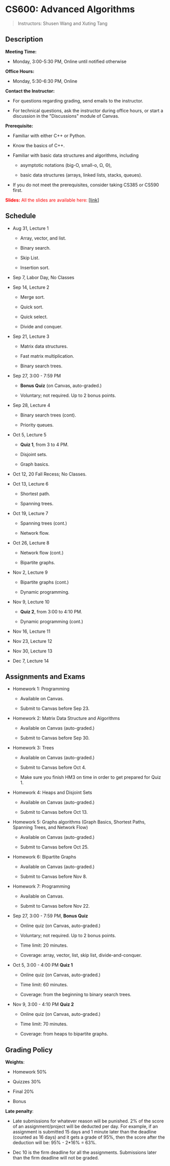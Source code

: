 CS600: Advanced Algorithms
============


> Instructors: Shusen Wang and Xuting Tang


Description
---------

**Meeting Time:**

- Monday, 3:00-5:30 PM, Online until notified otherwise


**Office Hours:**

- Monday, 5:30-6:30 PM, Online



**Contact the Instructor:**

- For questions regarding grading, send emails to the instructor.

- For technical questions, ask the instructor during office hours, or start a discussion in the "Discussions" module of Canvas.


**Prerequisite:**

- Familiar with either C++ or Python. 

- Know the basics of C++.

- Familiar with basic data structures and algorithms, including

    * asymptotic notations (big-O, small-o, Ω, Θ),
    
    * basic data structures (arrays, linked lists, stacks, queues).

- If you do not meet the prerequisites, consider taking CS385 or CS590 first.



<span style="color:red">**Slides:** All the slides are available here:</span> [[link](https://github.com/wangshusen/AdvancedAlgorithms)]


Schedule
---------


- Aug 31, Lecture 1

    * Array, vector, and list.
    
    * Binary search.
    
    * Skip List.

    * Insertion sort.
    
- Sep 7, Labor Day, No Classes


- Sep 14, Lecture 2
    
    * Merge sort.
    
    * Quick sort.
    
    * Quick select.
    
    * Divide and conquer.
       
    
- Sep 21, Lecture 3
    
    * Matrix data structures.
    
    * Fast matrix multiplication.
    
    * Binary search trees.
    
    
- Sep 27, 3:00 - 7:59 PM

	* **Bonus Quiz** (on Canvas, auto-graded.)
	
	* Voluntary; not required. Up to 2 bonus points.
    
    
- Sep 28, Lecture 4
    
    * Binary search trees (cont).
    
    * Priority queues.
    
    
- Oct 5, Lecture 5
    
    * **Quiz 1**, from 3 to 4 PM.
    
    * Disjoint sets.
    
    * Graph basics.
    
    
- Oct 12, 20 Fall Recess; No Classes.
    
    
- Oct 13, Lecture 6
    
    * Shortest path.
    
    * Spanning trees.
    
    
- Oct 19, Lecture 7
    
    * Spanning trees (cont.)
    
    * Network flow.
    
    
- Oct 26, Lecture 8
    
    * Network flow (cont.)
    
    * Bipartite graphs.
    
    
- Nov 2, Lecture 9
    
    * Bipartite graphs (cont.)
    
    * Dynamic programming.
    
    
- Nov 9, Lecture 10
    
    * **Quiz 2**, from 3:00 to 4:10 PM.
    
    * Dynamic programming (cont.)
    
    
- Nov 16, Lecture 11
    
    
- Nov 23, Lecture 12
    
    
- Nov 30, Lecture 13
    
    
- Dec 7, Lecture 14








Assignments and Exams
---------

- Homework 1: Programming

	* Available on Canvas.
	
	* Submit to Canvas before Sep 23.
	
 
- Homework 2: Matrix Data Structure and Algorithms

	* Available on Canvas (auto-graded.)
	
	* Submit to Canvas before Sep 30.
	
 
- Homework 3: Trees

	* Available on Canvas (auto-graded.)
	
	* Submit to Canvas before Oct 4.
	
	* Make sure you finish HM3 on time in order to get prepared for Quiz 1.
	
 
- Homework 4: Heaps and Disjoint Sets

	* Available on Canvas (auto-graded.)
	
	* Submit to Canvas before Oct 13.
	
 
- Homework 5: Graphs algorithms (Graph Basics, Shortest Paths, Spanning Trees, and Network Flow)

	* Available on Canvas (auto-graded.)
	
	* Submit to Canvas before Oct 25.
	
 
- Homework 6: Bipartite Graphs

	* Available on Canvas (auto-graded.)
	
	* Submit to Canvas before Nov 8.
	
 
- Homework 7: Programming

	* Available on Canvas.
	
	* Submit to Canvas before Nov 22.
	

- Sep 27, 3:00 - 7:59 PM, **Bonus Quiz**

	* Online quiz (on Canvas, auto-graded.)
	
	* Voluntary; not required. Up to 2 bonus points.
	
	* Time limit: 20 minutes.
	
	* Coverage: array, vector, list, skip list, divide-and-conquer.
	

- Oct 5, 3:00 - 4:00 PM **Quiz 1**

	* Online quiz (on Canvas, auto-graded.)
	
	* Time limit: 60 minutes.
	
	* Coverage: from the beginning to binary search trees.


- Nov 9, 3:00 - 4:10 PM **Quiz 2**

	* Online quiz (on Canvas, auto-graded.)
	
	* Time limit: 70 minutes.
	
	* Coverage: from heaps to bipartite graphs.







Grading Policy
---------

**Weights**:

- Homework 50\%

- Quizzes 30\% 

- Final 20\% 

- Bonus


**Late penalty**:

- Late submissions for whatever reason will be punished. 2\% of the score of an assignment/project will be deducted per day. For example, if an assignment is submitted 15 days and 1 minute later than the deadline (counted as 16 days) and it gets a grade of 95\%, then the score after the deduction will be: 95\% - 2*16\% = 63\%.

- Dec 10 is the firm deadline for all the assignments. Submissions later than the firm deadline will not be graded.


